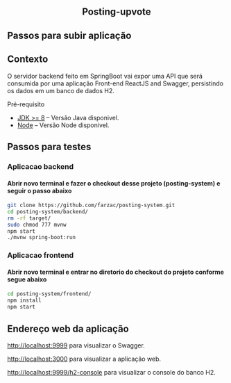 
<br/>
<p align="center">
  <h2 align="center">Posting-upvote</h2>
</p>


## Passos para subir aplicação


## Contexto
O servidor backend feito em SpringBoot vai expor uma API que será consumida por uma aplicação Front-end ReactJS and Swagger, persistindo os dados em um banco de dados H2.

Pré-requisito



- [JDK >= 8](https://www.oracle.com/br/java/technologies/javase-downloads.html) – Versão Java disponivel.
- [Node](https://nodejs.org/pt-br/download/) – Versão Node disponivel.


## Passos para testes


### Aplicacao backend

#### Abrir novo terminal e fazer o checkout desse projeto (posting-system) e seguir o passo abaixo



```sh
git clone https://github.com/farzac/posting-system.git
cd posting-system/backend/
rm -rf target/
sudo chmod 777 mvnw
npm start
./mvnw spring-boot:run
```





### Aplicacao frontend


#### Abrir novo terminal e entrar no diretorio do checkout do projeto conforme segue abaixo

```sh
cd posting-system/frontend/
npm install
npm start
```





## Endereço web da aplicação

[http://localhost:9999](http://localhost:9999) para visualizar o Swagger.<br>

[http://localhost:3000](http://localhost:3000) para visualizar a aplicação web.<br>

[http://localhost:9999/h2-console](http://localhost:9999/h2-console) para visualizar o console do banco H2.<br>


